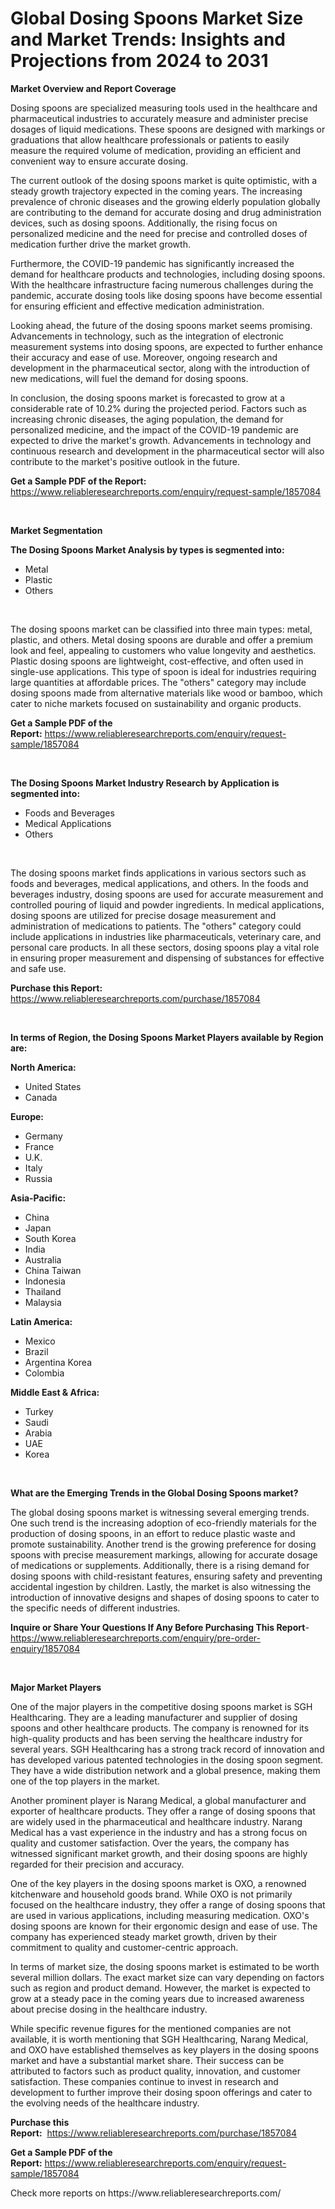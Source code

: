 <p><h1>Global Dosing Spoons Market Size and Market Trends: Insights and Projections from 2024 to 2031</h1></p><p><strong>Market Overview and Report Coverage</strong></p>
<p><p>Dosing spoons are specialized measuring tools used in the healthcare and pharmaceutical industries to accurately measure and administer precise dosages of liquid medications. These spoons are designed with markings or graduations that allow healthcare professionals or patients to easily measure the required volume of medication, providing an efficient and convenient way to ensure accurate dosing.</p><p>The current outlook of the dosing spoons market is quite optimistic, with a steady growth trajectory expected in the coming years. The increasing prevalence of chronic diseases and the growing elderly population globally are contributing to the demand for accurate dosing and drug administration devices, such as dosing spoons. Additionally, the rising focus on personalized medicine and the need for precise and controlled doses of medication further drive the market growth.</p><p>Furthermore, the COVID-19 pandemic has significantly increased the demand for healthcare products and technologies, including dosing spoons. With the healthcare infrastructure facing numerous challenges during the pandemic, accurate dosing tools like dosing spoons have become essential for ensuring efficient and effective medication administration.</p><p>Looking ahead, the future of the dosing spoons market seems promising. Advancements in technology, such as the integration of electronic measurement systems into dosing spoons, are expected to further enhance their accuracy and ease of use. Moreover, ongoing research and development in the pharmaceutical sector, along with the introduction of new medications, will fuel the demand for dosing spoons. </p><p>In conclusion, the dosing spoons market is forecasted to grow at a considerable rate of 10.2% during the projected period. Factors such as increasing chronic diseases, the aging population, the demand for personalized medicine, and the impact of the COVID-19 pandemic are expected to drive the market's growth. Advancements in technology and continuous research and development in the pharmaceutical sector will also contribute to the market's positive outlook in the future.</p></p>
<p><strong>Get a Sample PDF of the Report:</strong> <a href="https://www.reliableresearchreports.com/enquiry/request-sample/1857084">https://www.reliableresearchreports.com/enquiry/request-sample/1857084</a></p>
<p>&nbsp;</p>
<p><strong>Market Segmentation</strong></p>
<p><strong>The Dosing Spoons Market Analysis by types is segmented into:</strong></p>
<p><ul><li>Metal</li><li>Plastic</li><li>Others</li></ul></p>
<p>&nbsp;</p>
<p><p>The dosing spoons market can be classified into three main types: metal, plastic, and others. Metal dosing spoons are durable and offer a premium look and feel, appealing to customers who value longevity and aesthetics. Plastic dosing spoons are lightweight, cost-effective, and often used in single-use applications. This type of spoon is ideal for industries requiring large quantities at affordable prices. The "others" category may include dosing spoons made from alternative materials like wood or bamboo, which cater to niche markets focused on sustainability and organic products.</p></p>
<p><strong>Get a Sample PDF of the Report:</strong>&nbsp;<a href="https://www.reliableresearchreports.com/enquiry/request-sample/1857084">https://www.reliableresearchreports.com/enquiry/request-sample/1857084</a></p>
<p>&nbsp;</p>
<p><strong>The Dosing Spoons Market Industry Research by Application is segmented into:</strong></p>
<p><ul><li>Foods and Beverages</li><li>Medical Applications</li><li>Others</li></ul></p>
<p>&nbsp;</p>
<p><p>The dosing spoons market finds applications in various sectors such as foods and beverages, medical applications, and others. In the foods and beverages industry, dosing spoons are used for accurate measurement and controlled pouring of liquid and powder ingredients. In medical applications, dosing spoons are utilized for precise dosage measurement and administration of medications to patients. The "others" category could include applications in industries like pharmaceuticals, veterinary care, and personal care products. In all these sectors, dosing spoons play a vital role in ensuring proper measurement and dispensing of substances for effective and safe use.</p></p>
<p><strong>Purchase this Report:</strong>&nbsp; <a href="https://www.reliableresearchreports.com/purchase/1857084">https://www.reliableresearchreports.com/purchase/1857084</a></p>
<p>&nbsp;</p>
<p><strong>In terms of Region, the Dosing Spoons Market Players available by Region are:</strong></p>
<p>
    <p> <strong> North America: </strong>
        <ul>
            <li>United States</li>
            <li>Canada</li>
        </ul>
        </p> 
    <p> <strong> Europe: </strong>
        <ul>
            <li>Germany</li>
            <li>France</li>
            <li>U.K.</li>
            <li>Italy</li>
            <li>Russia</li>
        </ul>
        </p> 
    <p> <strong> Asia-Pacific: </strong>
        <ul>
            <li>China</li>
            <li>Japan</li>
            <li>South Korea</li>
            <li>India</li>
            <li>Australia</li>
            <li>China Taiwan</li>
            <li>Indonesia</li>
            <li>Thailand</li>
            <li>Malaysia</li>
        </ul>
        </p> 
    <p> <strong> Latin America: </strong>
        <ul>
            <li>Mexico</li>
            <li>Brazil</li>
            <li>Argentina Korea</li>
            <li>Colombia</li>
        </ul>
        </p> 
    <p> <strong> Middle East & Africa: </strong>
        <ul>
            <li>Turkey</li>
            <li>Saudi</li>
            <li>Arabia</li>
            <li>UAE</li>
            <li>Korea</li>
        </ul>
    </p>
    </p>
<p>&nbsp;</p>
<p><strong>What are the Emerging Trends in the Global Dosing Spoons market?</strong></p>
<p><p>The global dosing spoons market is witnessing several emerging trends. One such trend is the increasing adoption of eco-friendly materials for the production of dosing spoons, in an effort to reduce plastic waste and promote sustainability. Another trend is the growing preference for dosing spoons with precise measurement markings, allowing for accurate dosage of medications or supplements. Additionally, there is a rising demand for dosing spoons with child-resistant features, ensuring safety and preventing accidental ingestion by children. Lastly, the market is also witnessing the introduction of innovative designs and shapes of dosing spoons to cater to the specific needs of different industries.</p></p>
<p><strong>Inquire or Share Your Questions If Any Before Purchasing This Report</strong>- <a href="https://www.reliableresearchreports.com/enquiry/pre-order-enquiry/1857084">https://www.reliableresearchreports.com/enquiry/pre-order-enquiry/1857084</a></p>
<p>&nbsp;</p>
<p><strong>Major Market Players</strong></p>
<p><p>One of the major players in the competitive dosing spoons market is SGH Healthcaring. They are a leading manufacturer and supplier of dosing spoons and other healthcare products. The company is renowned for its high-quality products and has been serving the healthcare industry for several years. SGH Healthcaring has a strong track record of innovation and has developed various patented technologies in the dosing spoon segment. They have a wide distribution network and a global presence, making them one of the top players in the market.</p><p>Another prominent player is Narang Medical, a global manufacturer and exporter of healthcare products. They offer a range of dosing spoons that are widely used in the pharmaceutical and healthcare industry. Narang Medical has a vast experience in the industry and has a strong focus on quality and customer satisfaction. Over the years, the company has witnessed significant market growth, and their dosing spoons are highly regarded for their precision and accuracy.</p><p>One of the key players in the dosing spoons market is OXO, a renowned kitchenware and household goods brand. While OXO is not primarily focused on the healthcare industry, they offer a range of dosing spoons that are used in various applications, including measuring medication. OXO's dosing spoons are known for their ergonomic design and ease of use. The company has experienced steady market growth, driven by their commitment to quality and customer-centric approach.</p><p>In terms of market size, the dosing spoons market is estimated to be worth several million dollars. The exact market size can vary depending on factors such as region and product demand. However, the market is expected to grow at a steady pace in the coming years due to increased awareness about precise dosing in the healthcare industry.</p><p>While specific revenue figures for the mentioned companies are not available, it is worth mentioning that SGH Healthcaring, Narang Medical, and OXO have established themselves as key players in the dosing spoons market and have a substantial market share. Their success can be attributed to factors such as product quality, innovation, and customer satisfaction. These companies continue to invest in research and development to further improve their dosing spoon offerings and cater to the evolving needs of the healthcare industry.</p></p>
<p><strong>Purchase this Report:</strong>&nbsp;&nbsp;<a href="https://www.reliableresearchreports.com/purchase/1857084">https://www.reliableresearchreports.com/purchase/1857084</a></p>
<p></p>
<p><strong>Get a Sample PDF of the Report:</strong>&nbsp;<a href="https://www.reliableresearchreports.com/enquiry/request-sample/1857084">https://www.reliableresearchreports.com/enquiry/request-sample/1857084</a></p>
<p>Check more reports on https://www.reliableresearchreports.com/</p>